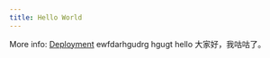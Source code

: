 ```yaml
---
title: Hello World
---
```


More info: [Deployment](https://hexo.io/docs/one-command-deployment.html)
ewfdarhgudrg
hgugt
hello 
大家好，我咕咕了。